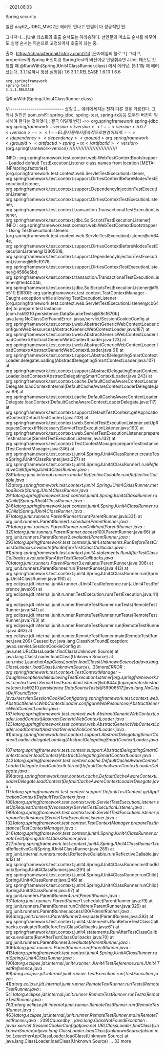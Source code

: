 --2021.06.03


Spring security

일단 day62_JDBC_MVC2는 에러도 안나고 연결이 다 성공적인 편.

그나저나... jUnit 테스트의 호출 순서도는 아리송하다.
선언문과 메소드 순서를 바꾸어도 실행 순서는 역순으로 고정되어서
호출이 되는 중.


출처: https://charactermail.tistory.com/213 [문자메일의 블로그]
그리고, properties의 Spring 버전이랑 SpringTest의 버전이랑 안맞춰주면 JUnit 테스트 진행할 때  @RunWith(SpringJUnit4ClassRunner.class) 에서 에러남. (5.1.1일 때 에러났는대, 3.1.1로하니 정상 실행됨)
1.6
3.1.1.RELEASE
1.6.10
1.6.6

    org.springframework
    spring-test
    3.1.1.RELEASE

@RunWith(SpringJUnit4ClassRunner.class)

//----------------------------
삽질 2...
에러메세지는 전혀 다른 것을 가르킨다. 그러나 원인은 pom.xml의
spring-jdbc, spring-test, spring-tx등등 모두의 버전이 일치해야
한다는 것이엇다;;
결국 이렇게 변경
->>
		<dependency>
			<groupId>org.springframework</groupId>
			<artifactId>spring-jdbc</artifactId>
			<version>${org.springframework-version}</version>
            <!--<version>5.0.7</version>-->
		<!-- EL을 사용해서 종속적으로 변경이 되게. -->	
		</dependency>
		<dependency>
			<groupId>org.springframework</groupId>
			<artifactId>spring-tx</artifactId>
			<version>${org.springframework-version}</version>
///////////////////////////////


INFO : org.springframework.test.context.web.WebTestContextBootstrapper - Loaded default TestExecutionListener class names from location [META-INF/spring.factories]: [org.springframework.test.context.web.ServletTestExecutionListener, org.springframework.test.context.support.DirtiesContextBeforeModesTestExecutionListener, org.springframework.test.context.support.DependencyInjectionTestExecutionListener, org.springframework.test.context.support.DirtiesContextTestExecutionListener, org.springframework.test.context.transaction.TransactionalTestExecutionListener, org.springframework.test.context.jdbc.SqlScriptsTestExecutionListener]
INFO : org.springframework.test.context.web.WebTestContextBootstrapper - Using TestExecutionListeners: [org.springframework.test.context.web.ServletTestExecutionListener@cb644e, org.springframework.test.context.support.DirtiesContextBeforeModesTestExecutionListener@13805618, org.springframework.test.context.support.DependencyInjectionTestExecutionListener@56ef9176, org.springframework.test.context.support.DirtiesContextTestExecutionListener@4566e5bd, org.springframework.test.context.transaction.TransactionalTestExecutionListener@1ed4004b, org.springframework.test.context.jdbc.SqlScriptsTestExecutionListener@ff5b51f]
ERROR: org.springframework.test.context.TestContextManager - Caught exception while allowing TestExecutionListener [org.springframework.test.context.web.ServletTestExecutionListener@cb644e] to prepare test instance [com.hsk9210.persistence.DataSourceTests@58c1670b]
java.lang.NoClassDefFoundError: javax/servlet/SessionCookieConfig
	at org.springframework.test.context.web.AbstractGenericWebContextLoader.configureWebResources(AbstractGenericWebContextLoader.java:187)
	at org.springframework.test.context.web.AbstractGenericWebContextLoader.loadContext(AbstractGenericWebContextLoader.java:123)
	at org.springframework.test.context.web.AbstractGenericWebContextLoader.loadContext(AbstractGenericWebContextLoader.java:61)
	at org.springframework.test.context.support.AbstractDelegatingSmartContextLoader.delegateLoading(AbstractDelegatingSmartContextLoader.java:107)
	at org.springframework.test.context.support.AbstractDelegatingSmartContextLoader.loadContext(AbstractDelegatingSmartContextLoader.java:243)
	at org.springframework.test.context.cache.DefaultCacheAwareContextLoaderDelegate.loadContextInternal(DefaultCacheAwareContextLoaderDelegate.java:99)
	at org.springframework.test.context.cache.DefaultCacheAwareContextLoaderDelegate.loadContext(DefaultCacheAwareContextLoaderDelegate.java:117)
	at org.springframework.test.context.support.DefaultTestContext.getApplicationContext(DefaultTestContext.java:108)
	at org.springframework.test.context.web.ServletTestExecutionListener.setUpRequestContextIfNecessary(ServletTestExecutionListener.java:190)
	at org.springframework.test.context.web.ServletTestExecutionListener.prepareTestInstance(ServletTestExecutionListener.java:132)
	at org.springframework.test.context.TestContextManager.prepareTestInstance(TestContextManager.java:246)
	at org.springframework.test.context.junit4.SpringJUnit4ClassRunner.createTest(SpringJUnit4ClassRunner.java:227)
	at org.springframework.test.context.junit4.SpringJUnit4ClassRunner$1.runReflectiveCall(SpringJUnit4ClassRunner.java:289)
	at org.junit.internal.runners.model.ReflectiveCallable.run(ReflectiveCallable.java:12)
	at org.springframework.test.context.junit4.SpringJUnit4ClassRunner.methodBlock(SpringJUnit4ClassRunner.java:291)
	at org.springframework.test.context.junit4.SpringJUnit4ClassRunner.runChild(SpringJUnit4ClassRunner.java:246)
	at org.springframework.test.context.junit4.SpringJUnit4ClassRunner.runChild(SpringJUnit4ClassRunner.java:97)
	at org.junit.runners.ParentRunner$4.run(ParentRunner.java:331)
	at org.junit.runners.ParentRunner$1.schedule(ParentRunner.java:79)
	at org.junit.runners.ParentRunner.runChildren(ParentRunner.java:329)
	at org.junit.runners.ParentRunner.access$100(ParentRunner.java:66)
	at org.junit.runners.ParentRunner$2.evaluate(ParentRunner.java:293)
	at org.springframework.test.context.junit4.statements.RunBeforeTestClassCallbacks.evaluate(RunBeforeTestClassCallbacks.java:61)
	at org.springframework.test.context.junit4.statements.RunAfterTestClassCallbacks.evaluate(RunAfterTestClassCallbacks.java:70)
	at org.junit.runners.ParentRunner$3.evaluate(ParentRunner.java:306)
	at org.junit.runners.ParentRunner.run(ParentRunner.java:413)
	at org.springframework.test.context.junit4.SpringJUnit4ClassRunner.run(SpringJUnit4ClassRunner.java:190)
	at org.eclipse.jdt.internal.junit4.runner.JUnit4TestReference.run(JUnit4TestReference.java:89)
	at org.eclipse.jdt.internal.junit.runner.TestExecution.run(TestExecution.java:41)
	at org.eclipse.jdt.internal.junit.runner.RemoteTestRunner.runTests(RemoteTestRunner.java:541)
	at org.eclipse.jdt.internal.junit.runner.RemoteTestRunner.runTests(RemoteTestRunner.java:763)
	at org.eclipse.jdt.internal.junit.runner.RemoteTestRunner.run(RemoteTestRunner.java:463)
	at org.eclipse.jdt.internal.junit.runner.RemoteTestRunner.main(RemoteTestRunner.java:209)
Caused by: java.lang.ClassNotFoundException: javax.servlet.SessionCookieConfig
	at java.net.URLClassLoader.findClass(Unknown Source)
	at java.lang.ClassLoader.loadClass(Unknown Source)
	at sun.misc.Launcher$AppClassLoader.loadClass(Unknown Source)
	at java.lang.ClassLoader.loadClass(Unknown Source)
	... 33 more
ERROR: org.springframework.test.context.TestContextManager - Caught exception while allowing TestExecutionListener [org.springframework.test.context.web.ServletTestExecutionListener@cb644e] to prepare test instance [com.hsk9210.persistence.DataSourceTests@59906517]
java.lang.NoClassDefFoundError: javax/servlet/SessionCookieConfig
	at org.springframework.test.context.web.AbstractGenericWebContextLoader.configureWebResources(AbstractGenericWebContextLoader.java:187)
	at org.springframework.test.context.web.AbstractGenericWebContextLoader.loadContext(AbstractGenericWebContextLoader.java:123)
	at org.springframework.test.context.web.AbstractGenericWebContextLoader.loadContext(AbstractGenericWebContextLoader.java:61)
	at org.springframework.test.context.support.AbstractDelegatingSmartContextLoader.delegateLoading(AbstractDelegatingSmartContextLoader.java:107)
	at org.springframework.test.context.support.AbstractDelegatingSmartContextLoader.loadContext(AbstractDelegatingSmartContextLoader.java:243)
	at org.springframework.test.context.cache.DefaultCacheAwareContextLoaderDelegate.loadContextInternal(DefaultCacheAwareContextLoaderDelegate.java:99)
	at org.springframework.test.context.cache.DefaultCacheAwareContextLoaderDelegate.loadContext(DefaultCacheAwareContextLoaderDelegate.java:117)
	at org.springframework.test.context.support.DefaultTestContext.getApplicationContext(DefaultTestContext.java:108)
	at org.springframework.test.context.web.ServletTestExecutionListener.setUpRequestContextIfNecessary(ServletTestExecutionListener.java:190)
	at org.springframework.test.context.web.ServletTestExecutionListener.prepareTestInstance(ServletTestExecutionListener.java:132)
	at org.springframework.test.context.TestContextManager.prepareTestInstance(TestContextManager.java:246)
	at org.springframework.test.context.junit4.SpringJUnit4ClassRunner.createTest(SpringJUnit4ClassRunner.java:227)
	at org.springframework.test.context.junit4.SpringJUnit4ClassRunner$1.runReflectiveCall(SpringJUnit4ClassRunner.java:289)
	at org.junit.internal.runners.model.ReflectiveCallable.run(ReflectiveCallable.java:12)
	at org.springframework.test.context.junit4.SpringJUnit4ClassRunner.methodBlock(SpringJUnit4ClassRunner.java:291)
	at org.springframework.test.context.junit4.SpringJUnit4ClassRunner.runChild(SpringJUnit4ClassRunner.java:246)
	at org.springframework.test.context.junit4.SpringJUnit4ClassRunner.runChild(SpringJUnit4ClassRunner.java:97)
	at org.junit.runners.ParentRunner$4.run(ParentRunner.java:331)
	at org.junit.runners.ParentRunner$1.schedule(ParentRunner.java:79)
	at org.junit.runners.ParentRunner.runChildren(ParentRunner.java:329)
	at org.junit.runners.ParentRunner.access$100(ParentRunner.java:66)
	at org.junit.runners.ParentRunner$2.evaluate(ParentRunner.java:293)
	at org.springframework.test.context.junit4.statements.RunBeforeTestClassCallbacks.evaluate(RunBeforeTestClassCallbacks.java:61)
	at org.springframework.test.context.junit4.statements.RunAfterTestClassCallbacks.evaluate(RunAfterTestClassCallbacks.java:70)
	at org.junit.runners.ParentRunner$3.evaluate(ParentRunner.java:306)
	at org.junit.runners.ParentRunner.run(ParentRunner.java:413)
	at org.springframework.test.context.junit4.SpringJUnit4ClassRunner.run(SpringJUnit4ClassRunner.java:190)
	at org.eclipse.jdt.internal.junit4.runner.JUnit4TestReference.run(JUnit4TestReference.java:89)
	at org.eclipse.jdt.internal.junit.runner.TestExecution.run(TestExecution.java:41)
	at org.eclipse.jdt.internal.junit.runner.RemoteTestRunner.runTests(RemoteTestRunner.java:541)
	at org.eclipse.jdt.internal.junit.runner.RemoteTestRunner.runTests(RemoteTestRunner.java:763)
	at org.eclipse.jdt.internal.junit.runner.RemoteTestRunner.run(RemoteTestRunner.java:463)
	at org.eclipse.jdt.internal.junit.runner.RemoteTestRunner.main(RemoteTestRunner.java:209)
Caused by: java.lang.ClassNotFoundException: javax.servlet.SessionCookieConfig
	at java.net.URLClassLoader.findClass(Unknown Source)
	at java.lang.ClassLoader.loadClass(Unknown Source)
	at sun.misc.Launcher$AppClassLoader.loadClass(Unknown Source)
	at java.lang.ClassLoader.loadClass(Unknown Source)
	... 33 more








